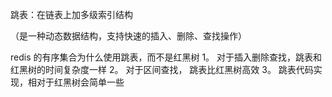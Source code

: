 跳表：在链表上加多级索引结构  

（是一种动态数据结构，支持快速的插入、删除、查找操作）

redis 的有序集合为什么使用跳表，而不是红黑树
1。 对于插入删除查找，跳表和红黑树的时间复杂度一样
2。 对于区间查找， 跳表比红黑树高效
3。 跳表代码实现，相对于红黑树会简单一些






